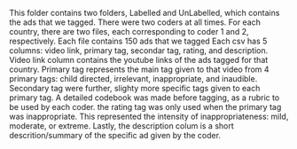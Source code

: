 This folder contains two folders, Labelled and UnLabelled, which contains the ads that we tagged. There were two coders at all times. For each country, there are two files, each corresponding to coder 1 and 2, respectively. Each file contains 150 ads that we tagged
Each csv has 5 columns: video link, primary tag, secondar tag, rating, and description. Video link column contains the youtube links of the ads tagged for that country. Primary tag represents the main tag given to that video from 4 primary tags: child directed, irrelevant, inappropriate, and inaudible. Secondary tag were further, slighty more specific tags given to each primary tag. A detailed codebook was made before tagging, as a rubric to be used by each coder. the rating tag was only used when the primary tag was inappropriate. This represented the intensity of inappropriateness: mild, moderate, or extreme. Lastly, the description colum is a short descrition/summary of the specific ad given by the coder. 